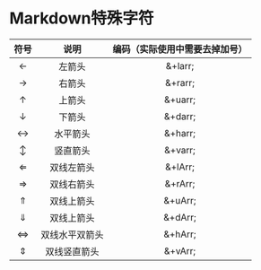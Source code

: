 # Markdown特殊字符

符号|说明|编码（实际使用中需要去掉加号）
:---:|:---:|:---:
←	|左箭头|	&+larr;
→	|右箭头|	&+rarr;
↑	|上箭头|	&+uarr;
↓	|下箭头|	&+darr;
↔	|水平箭头|	&+harr;
↕	|竖直箭头	|&+varr;
⇐	|双线左箭头|	&+lArr;
⇒	|双线右箭头|	&+rArr;
⇑	|双线上箭头|	&+uArr;
⇓	|双线上箭头|	&+dArr;
⇔	|双线水平双箭头|	&+hArr;
⇕	|双线竖直箭头|	&+vArr;